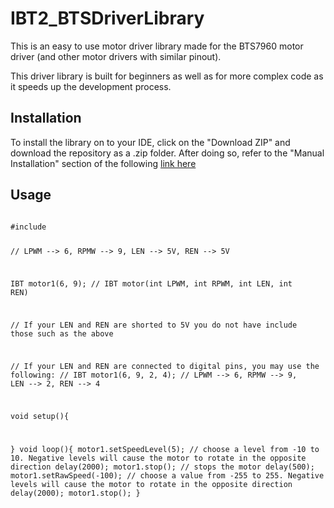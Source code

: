 # IBT2_BTSDriverLibrary

This is an easy to use motor driver library made for the BTS7960 motor driver (and other motor drivers with similar pinout). 

This driver library is built for beginners as well as for more complex code as it speeds up the development process. 

## Installation

To install the library on to your IDE, click on the "Download ZIP" and download the repository as a .zip folder. After doing so, refer to the "Manual Installation" section of the following [link here](https://docs.arduino.cc/software/ide-v1/tutorials/installing-libraries)

## Usage

<code> 
#include <IBT.h>

// LPWM --> 6, RPMW --> 9, LEN --> 5V, REN --> 5V

IBT motor1(6, 9); // IBT motor(int LPWM, int RPWM, int LEN, int REN)

// If your LEN and REN are shorted to 5V you do not have include those such as the above


// If your LEN and REN are connected to digital pins, you may use the following:
// IBT motor1(6, 9, 2, 4); // LPWM --> 6, RPMW --> 9, LEN --> 2, REN --> 4


void setup(){

}
void loop(){
    motor1.setSpeedLevel(5); // choose a level from -10 to 10. Negative levels will cause the motor to rotate in the opposite direction
    delay(2000);
    motor1.stop(); // stops the motor
    delay(500);
    motor1.setRawSpeed(-100); // choose a value from -255 to 255. Negative levels will cause the motor to rotate in the opposite direction
    delay(2000);
    motor1.stop();
}
</code>
